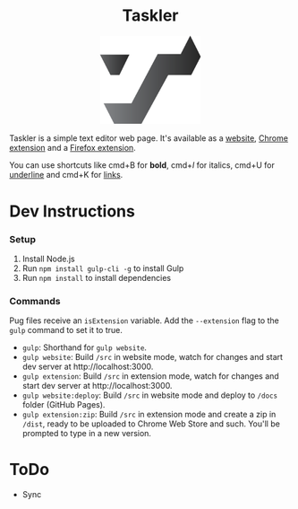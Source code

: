<h1 align="center">
  Taskler
</h1>
<p align="center">
  <a href="https://taskler.kasp.io/" title="Taskler"><img alt="Quill Logo" src="https://raw.githubusercontent.com/SpectralKH/taskler/9363a32916f6f0f7316528c92a7df265a5b53d62/logo/logo.png" width="180"></a>
</p>
Taskler is a simple text editor web page. It's available as a <a href='https://taskler.kasp.io'>website</a>, <a href='https://chrome.google.com/webstore/detail/jnibmbpjkpfgaefgbnaneldfbfecpjih'>Chrome extension</a> and a <a href='https://addons.mozilla.org/addon/taskler'>Firefox extension</a>.

You can use shortcuts like cmd+B for <b>bold</b>, cmd+<i>I</i> for italics, cmd+U for <u>underline</u> and cmd+K for <a href='https://www.youtube.com/watch?v=LDU_Txk06tM'>links</a>.

# Dev Instructions

### Setup
1. Install Node.js
2. Run `npm install gulp-cli -g` to install Gulp
3. Run `npm install` to install dependencies

### Commands
Pug files receive an `isExtension` variable. Add the `--extension` flag to the `gulp` command to set it to true.
- `gulp`: Shorthand for `gulp website`.
- `gulp website`: Build `/src` in website mode, watch for changes and start dev server at http://localhost:3000.
- `gulp extension`: Build `/src` in extension mode, watch for changes and start dev server at http://localhost:3000.
- `gulp website:deploy`: Build `/src` in website mode and deploy to `/docs` folder (GitHub Pages).
- `gulp extension:zip`: Build `/src` in extension mode and create a zip in `/dist`, ready to be uploaded to Chrome Web Store and such. You'll be prompted to type in a new version.

# ToDo
- Sync

